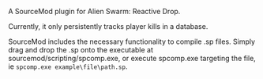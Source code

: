 A SourceMod plugin for Alien Swarm: Reactive Drop.

Currently, it only persistently tracks player kills in a database.

SourceMod includes the necessary functionality to compile .sp files. 
Simply drag and drop the .sp onto the executable at sourcemod/scripting/spcomp.exe, or execute spcomp.exe targeting the file, ie `spcomp.exe example\file\path.sp`.
